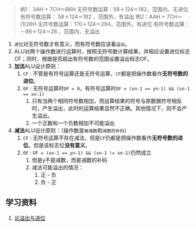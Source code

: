 
>例1：3AH + 7CH＝B6H
>无符号数运算：58＋124＝182，范围内，无进位
>有符号数运算： 58＋124＝182 ，范围外，有溢出
>例2：AAH + 7CH＝(1)26H
>无符号数运算：170＋124＝294，范围外，有进位
>有符号数运算：－86＋124＝28 ，范围内，无溢出

1. `进位`对无符号数才有意义，而有符号数应该看`溢出`。 
2. ALU对两个操作数进行运算时，按照无符号数计算结果，并相应设置进位标志CF；同时，根据是否超出有符号数的范围设置溢出标志OF。
3. **加法**ALU设计原则：
   1. `CF` : 不管是有符号运算还是无符号运算，`CF`都是把操作数看作**无符号数的进位**。
   2. `OF` : 无符号运算时`OF = 0`，有符号运算时`OF = (xn-1 == yn-1) && (sn-1 == xn-1)`
      1. 只有当两个相同符号数相加，而运算结果的符号与原数据符号相反时，产生溢出，此时的运算结果显然不正确。其他情况下，则不会产生溢出。
      2. 一个正数和一个负数相加不可能溢出
4. **减法**ALU设计原则：（操作数是`被减数`和`减数的补码`）
   1. `CF` : 无符号运算不存在减法，但是`CF`仍都是把操作数看作**无符号数的进位**。但是该标志位**没有意义**。
   2. `OF` : `OF = (xn-1 == yn-1) && (sn-1 != xn-1)`仍然成立
      1. 但是y不是减数，而是减数的补码
      2. 减法可能溢出的情况：
         1. 正 - 负
         2. 负 - 正

## 学习资料
1. [论溢出与进位](https://zhuanlan.zhihu.com/p/145782603/)




    


 
